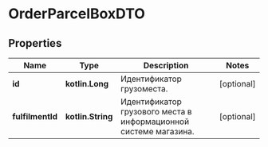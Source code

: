 
# OrderParcelBoxDTO

## Properties
| Name | Type | Description | Notes |
| ------------ | ------------- | ------------- | ------------- |
| **id** | **kotlin.Long** | Идентификатор грузоместа. |  [optional] |
| **fulfilmentId** | **kotlin.String** | Идентификатор грузового места в информационной системе магазина. |  [optional] |



